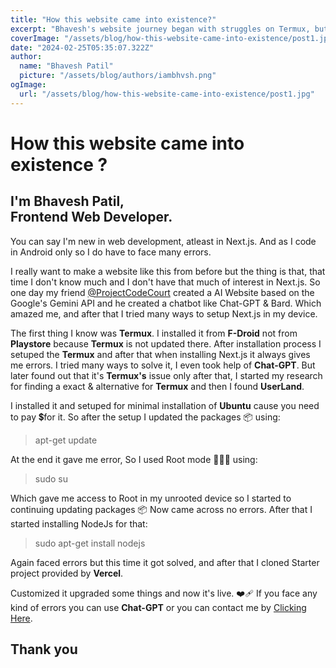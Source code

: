 ```yaml
---
title: "How this website came into existence?"
excerpt: "Bhavesh's website journey began with struggles on Termux, but after transitioning to UserLand and deploying Ubuntu on Android, they triumphed over setup hurdles to create and launch their Next.js site, exemplifying perseverance and ingenuity."
coverImage: "/assets/blog/how-this-website-came-into-existence/post1.jpg"
date: "2024-02-25T05:35:07.322Z"
author:
  name: "Bhavesh Patil"
  picture: "/assets/blog/authors/iambhvsh.png"
ogImage:
  url: "/assets/blog/how-this-website-came-into-existence/post1.jpg"
---
```


# How this website came into existence ?

## I'm Bhavesh Patil, <br> Frontend Web Developer.

   You can say I'm new in web development, atleast in Next.js. And as I code in Android only so I do have to face many errors.
   
   I really want to make a website like this from before but the thing is that, that time I don't know much and I don't have that much of interest in Next.js. So one day my friend [@ProjectCodeCourt](https://github.com/ProjectCodeCourt) created a AI Website based on the Google's Gemini API and he created a chatbot like Chat-GPT & Bard. Which amazed me, and after that I tried many ways to setup Next.js in my device.
   
   The first thing I know was **Termux**. I installed it from **F-Droid** not from **Playstore** because **Termux** is not updated there. After installation process I setuped the **Termux** and after that when installing Next.js it always gives me errors. I tried many ways to solve it, I even took help of **Chat-GPT**. But later found out that it's **Termux's** issue only after that, I started my research for finding a exact & alternative for **Termux** and then I found **UserLand**.
   
   I installed it and setuped for minimal installation of **Ubuntu** cause you need to pay 💲for it. So after the setup I updated the packages 📦 using:
   
   > apt-get update
   
   At the end it gave me error, So I used Root mode 🧑🏻‍💻 using:
   
   > sudo su
   
   Which gave me access to Root in my unrooted device so I started to continuing updating packages 📦 Now came across no errors. After that I started installing NodeJs for that: 
   
   > sudo apt-get install nodejs
   
  Again faced errors but this time it got solved, and after that I cloned Starter project provided by **Vercel**. 
  
  Customized it upgraded some things and now it's live. ❤️‍🩹
  If you face any kind of errors you can use **Chat-GPT** or you can contact me by [Clicking Here](mailto:iam.bhvsh@gmail.com).
  
## Thank you
